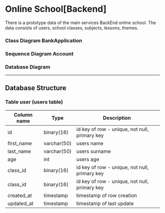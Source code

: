 # Online School[Backend]

There is a prototype data of the main services BackEnd online school.
The data consists of users, school classes, subjects, lessons, themes.

### Class Diagram BankApplication


### Sequence Diagram Account

### Database Diagram


___
## Database Structure

### Table user (users table)

| Column name | Type        | Description                                   |
|-------------|-------------|-----------------------------------------------|
| id          | binary(16)  | id key of row - unique, not null, primary key | 
| first_name  | varchar(50) | users name                                    | 
| last_name   | varchar(50) | users  surname                                |
| age         | int         | users age                                     |
| class_id    | binary(16)  | id key of row - unique, not null, primary key |
| class_id    | binary(16)  | id key of row - unique, not null, primary key |
| created_at  | timestamp   | timestamp of row creation                     |
| updated_at  | timestamp   | timestamp of last update                      | 
